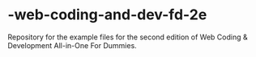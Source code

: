 # -web-coding-and-dev-fd-2e
Repository for the example files for the second edition of Web Coding &amp; Development All-in-One For Dummies.
